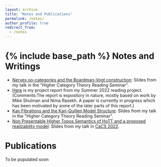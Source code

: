 ```yaml
---
layout: archive
title: "Notes and Publications"
permalink: /notes/
author_profile: true
redirect_from:
  - /notes
---
```


{% include base_path %}
Notes and Writings
======
* [Nerves,oo-categories and the Boardman-Vogt construction](https://drive.google.com/file/d/1LkixeRpvA0YGhipyZCRtwVAjglb-bNYu/view?usp=sharing): Slides from my talk in the "Higher Category Theory Reading Seminar".
* [Here](https://drive.google.com/file/d/1qwiy0Yy3SpQ3aLbHpSuXyNNeSzh-x1Ms/view?usp=sharing) is my project report from my Summer 2022 reading project. (Comments:The report is expository in nature, mostly based on work by Mike Shulman and Nima Rasekh. A paper is currently in progress which has been motivated by some of the later parts of this report.)  
* [Kan FIbrations and the Kan-Quillen Model Structure](https://drive.google.com/file/d/1bR-mnbPwR3OfwHlQPXMv3QSvZN-J33Ga/view?usp=sharing): Slides from my talk in the "Higher Category Theory Reading Seminar".
* [Non Presentable Higher Topos Semantics of HoTT and a proposed realizability model](https://drive.google.com/file/d/1DjKqnR90nHZP1EGWgsnzZQ-Ok-BjPeWu/view?usp=sharing): Slides from my talk in [CaCS 2022](https://categories-and-companions.github.io/). 

Publications
======
To be populated soon


